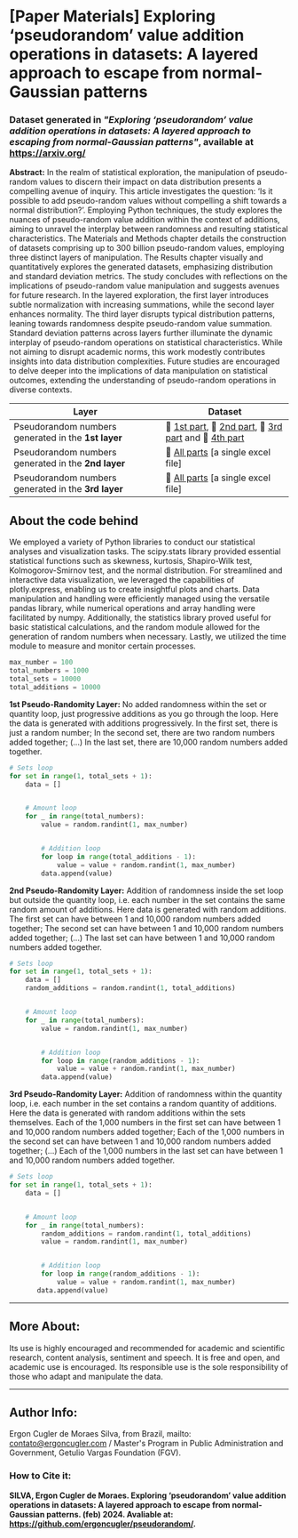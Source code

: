 # [Paper Materials] Exploring ‘pseudorandom’ value addition operations in datasets: A layered approach to escape from normal-Gaussian patterns

### Dataset generated in *"Exploring ‘pseudorandom’ value addition operations in datasets: A layered approach to escaping from normal-Gaussian patterns"*, available at https://arxiv.org/

**Abstract:** In the realm of statistical exploration, the manipulation of pseudo-random values to discern their impact on data distribution presents a compelling avenue of inquiry. This article investigates the question: ‘Is it possible to add pseudo-random values without compelling a shift towards a normal distribution?’. Employing Python techniques, the study explores the nuances of pseudo-random value addition within the context of additions, aiming to unravel the interplay between randomness and resulting statistical characteristics. The Materials and Methods chapter details the construction of datasets comprising up to 300 billion pseudo-random values, employing three distinct layers of manipulation. The Results chapter visually and quantitatively explores the generated datasets, emphasizing distribution and standard deviation metrics. The study concludes with reflections on the implications of pseudo-random value manipulation and suggests avenues for future research. In the layered exploration, the first layer introduces subtle normalization with increasing summations, while the second layer enhances normality. The third layer disrupts typical distribution patterns, leaning towards randomness despite pseudo-random value summation. Standard deviation patterns across layers further illuminate the dynamic interplay of pseudo-random operations on statistical characteristics. While not aiming to disrupt academic norms, this work modestly contributes insights into data distribution complexities. Future studies are encouraged to delve deeper into the implications of data manipulation on statistical outcomes, extending the understanding of pseudo-random operations in diverse contexts.

| Layer | Dataset |
| ------------- | ------------- |
| Pseudorandom numbers generated in the **1st layer**  | 🔗 [1st part](https://github.com/ergoncugler/pseudorandom/blob/main/df_1st_layer_part_1.xlsx), 🔗 [2nd part](https://github.com/ergoncugler/pseudorandom/blob/main/df_1st_layer_part_2.xlsx), 🔗 [3rd part](https://github.com/ergoncugler/pseudorandom/blob/main/df_1st_layer_part_3.xlsx) and 🔗 [4th part](https://github.com/ergoncugler/pseudorandom/blob/main/df_1st_layer_part_4.xlsx) |
| Pseudorandom numbers generated in the **2nd layer**  | 🔗 [All parts](https://github.com/ergoncugler/pseudorandom/blob/main/df_2nd_layer.xlsx) [a single excel file] |
| Pseudorandom numbers generated in the **3rd layer**  | 🔗 [All parts](https://github.com/ergoncugler/pseudorandom/blob/main/df_3rd_layer.xlsx) [a single excel file] |

## About the code behind

We employed a variety of Python libraries to conduct our statistical analyses and visualization tasks. The scipy.stats library provided essential statistical functions such as skewness, kurtosis, Shapiro-Wilk test, Kolmogorov-Smirnov test, and the normal distribution. For streamlined and interactive data visualization, we leveraged the capabilities of plotly.express, enabling us to create insightful plots and charts. Data manipulation and handling were efficiently managed using the versatile pandas library, while numerical operations and array handling were facilitated by numpy. Additionally, the statistics library proved useful for basic statistical calculations, and the random module allowed for the generation of random numbers when necessary. Lastly, we utilized the time module to measure and monitor certain processes.

```python
max_number = 100
total_numbers = 1000
total_sets = 10000
total_additions = 10000
```

**1st Pseudo-Randomity Layer:** No added randomness within the set or quantity loop, just progressive additions as you go through the loop. Here the data is generated with additions progressively. In the first set, there is just a random number; In the second set, there are two random numbers added together; (...) In the last set, there are 10,000 random numbers added together.

```python
# Sets loop
for set in range(1, total_sets + 1): 
    data = []


    # Amount loop
    for _ in range(total_numbers):
        value = random.randint(1, max_number)            


        # Addition loop
        for loop in range(total_additions - 1):
            value = value + random.randint(1, max_number)
        data.append(value)
```

**2nd Pseudo-Randomity Layer:** Addition of randomness inside the set loop but outside the quantity loop, i.e. each number in the set contains the same random amount of additions. Here data is generated with random additions. The first set can have between 1 and 10,000 random numbers added together; The second set can have between 1 and 10,000 random numbers added together; (...) The last set can have between 1 and 10,000 random numbers added together.

```python
# Sets loop
for set in range(1, total_sets + 1):
    data = []
    random_additions = random.randint(1, total_additions)


    # Amount loop
    for _ in range(total_numbers):
        value = random.randint(1, max_number)


        # Addition loop
        for loop in range(random_additions - 1):
            value = value + random.randint(1, max_number)
        data.append(value)
```

**3rd Pseudo-Randomity Layer:** Addition of randomness within the quantity loop, i.e. each number in the set contains a random quantity of additions. Here the data is generated with random additions within the sets themselves. Each of the 1,000 numbers in the first set can have between 1 and 10,000 random numbers added together; Each of the 1,000 numbers in the second set can have between 1 and 10,000 random numbers added together; (...) Each of the 1,000 numbers in the last set can have between 1 and 10,000 random numbers added together.

```python
# Sets loop
for set in range(1, total_sets + 1):
    data = []


    # Amount loop
    for _ in range(total_numbers):
        random_additions = random.randint(1, total_additions)
        value = random.randint(1, max_number)


        # Addition loop
        for loop in range(random_additions - 1):
            value = value + random.randint(1, max_number)
       data.append(value)
```

___

## More About:

Its use is highly encouraged and recommended for academic and scientific research, content analysis, sentiment and speech. It is free and open, and academic use is encouraged. Its responsible use is the sole responsibility of those who adapt and manipulate the data.

___

## Author Info:

Ergon Cugler de Moraes Silva, from Brazil, mailto: <a href="contato@ergoncugler.com">contato@ergoncugler.com</a> / Master's Program in Public Administration and Government, Getulio Vargas Foundation (FGV).

### How to Cite it:

**SILVA, Ergon Cugler de Moraes. Exploring ‘pseudorandom’ value addition operations in datasets: A layered approach to escape from normal-Gaussian patterns. (feb) 2024. Avaliable at: <a>https://github.com/ergoncugler/pseudorandom/<a>.**
